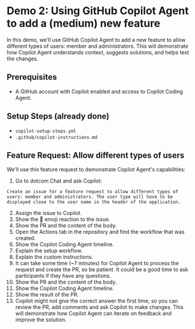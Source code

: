 # Demo 2: Using GitHub Copilot Agent to add a (medium) new feature

In this demo, we'll use GitHub Copilot Agent to add a new feature to allow different types of users: member and administrators. This will demonstrate how Copilot Agent understands context, suggests solutions, and helps test the changes.

## Prerequisites

- A GitHub account with Copilot enabled and access to Copilot Coding Agent.

## Setup Steps (already done)

- `copilot-setup-steps.yml`
- `.github/copilot-instructions.md`

## Feature Request: Allow different types of users

We'll use this feature request to demonstrate Copilot Agent's capabilities:

1. Go to dotcom Chat and ask Copilot:

```prompt
Create an issue for a feature request to allow different types of users: member and administrators. The user type will have to be displayed close to the user name in the header of the application.
```

2. Assign the issue to Copilot.
3. Show the :eyes: emoji reaction to the issue.
4. Show the PR and the content of the body.
5. Open the Actions tab in the repository and find the workflow that was created.
6. Show the Copilot Coding Agent timeline.
7. Explain the setup workflow.
8. Explain the custom instructions.
9. It can take some time (~7 minutes) for Copilot Agent to process the request and create the PR, so be patient. It could be a good time to ask participants if they have any questions.
10. Show the PR and the content of the body.
11. Show the Copilot Coding Agent timeline.
12. Show the result of the PR.
13. Copilot might not give the correct answer the first time, so you can review the PR, add comments and ask Copilot to make changes. This will demonstrate how Copilot Agent can iterate on feedback and improve the solution.
